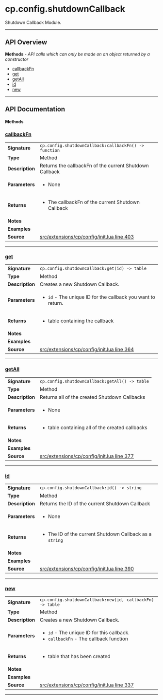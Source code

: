 # cp.config.shutdownCallback

Shutdown Callback Module.

---

## API Overview
**Methods** - _API calls which can only be made on an object returned by a constructor_
 * [callbackFn](#callbackfn)
 * [get](#get)
 * [getAll](#getall)
 * [id](#id)
 * [new](#new)


---

## API Documentation

#### Methods


### [callbackFn](#callbackfn)

|                                             |                                                                                     |
| --------------------------------------------|-------------------------------------------------------------------------------------|
| **Signature**                               | `cp.config.shutdownCallback:callbackFn() -> function`                                                                    |
| **Type**                                    | Method                                                                     |
| **Description**                             | Returns the callbackFn of the current Shutdown Callback                                                                     |
| **Parameters**                              | <ul><li>None</li></ul> |
| **Returns**                                 | <ul><li>The callbackFn of the current Shutdown Callback</li></ul>          |
| **Notes**                                   | <ul></ul> |
| **Examples**                                | <ul></ul> |
| **Source**                                  | [src/extensions/cp/config/init.lua line 403](https://github.com/CommandPost/CommandPost/blob/develop/src/extensions/cp/config/init.lua#L403) |

---


### [get](#get)

|                                             |                                                                                     |
| --------------------------------------------|-------------------------------------------------------------------------------------|
| **Signature**                               | `cp.config.shutdownCallback:get(id) -> table`                                                                    |
| **Type**                                    | Method                                                                     |
| **Description**                             | Creates a new Shutdown Callback.                                                                     |
| **Parameters**                              | <ul><li>`id`		- The unique ID for the callback you want to return.</li></ul> |
| **Returns**                                 | <ul><li>table containing the callback</li></ul>          |
| **Notes**                                   | <ul></ul> |
| **Examples**                                | <ul></ul> |
| **Source**                                  | [src/extensions/cp/config/init.lua line 364](https://github.com/CommandPost/CommandPost/blob/develop/src/extensions/cp/config/init.lua#L364) |

---


### [getAll](#getall)

|                                             |                                                                                     |
| --------------------------------------------|-------------------------------------------------------------------------------------|
| **Signature**                               | `cp.config.shutdownCallback:getAll() -> table`                                                                    |
| **Type**                                    | Method                                                                     |
| **Description**                             | Returns all of the created Shutdown Callbacks                                                                     |
| **Parameters**                              | <ul><li>None</li></ul> |
| **Returns**                                 | <ul><li>table containing all of the created callbacks</li></ul>          |
| **Notes**                                   | <ul></ul> |
| **Examples**                                | <ul></ul> |
| **Source**                                  | [src/extensions/cp/config/init.lua line 377](https://github.com/CommandPost/CommandPost/blob/develop/src/extensions/cp/config/init.lua#L377) |

---


### [id](#id)

|                                             |                                                                                     |
| --------------------------------------------|-------------------------------------------------------------------------------------|
| **Signature**                               | `cp.config.shutdownCallback:id() -> string`                                                                    |
| **Type**                                    | Method                                                                     |
| **Description**                             | Returns the ID of the current Shutdown Callback                                                                     |
| **Parameters**                              | <ul><li>None</li></ul> |
| **Returns**                                 | <ul><li>The ID of the current Shutdown Callback as a `string`</li></ul>          |
| **Notes**                                   | <ul></ul> |
| **Examples**                                | <ul></ul> |
| **Source**                                  | [src/extensions/cp/config/init.lua line 390](https://github.com/CommandPost/CommandPost/blob/develop/src/extensions/cp/config/init.lua#L390) |

---


### [new](#new)

|                                             |                                                                                     |
| --------------------------------------------|-------------------------------------------------------------------------------------|
| **Signature**                               | `cp.config.shutdownCallback:new(id, callbackFn) -> table`                                                                    |
| **Type**                                    | Method                                                                     |
| **Description**                             | Creates a new Shutdown Callback.                                                                     |
| **Parameters**                              | <ul><li>`id`	- The unique ID for this callback.</li><li>`callbackFn` - The callback function</li></ul> |
| **Returns**                                 | <ul><li>table that has been created</li></ul>          |
| **Notes**                                   | <ul></ul> |
| **Examples**                                | <ul></ul> |
| **Source**                                  | [src/extensions/cp/config/init.lua line 337](https://github.com/CommandPost/CommandPost/blob/develop/src/extensions/cp/config/init.lua#L337) |

---

